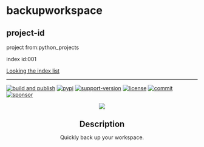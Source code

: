 # backupworkspace

## project-id
project from:python_projects

index id:001

[Looking the index list](https://github.com/xystudio889/xystudio889/blob/main/index/python-projects.md)

---
[![build and publish](https://github.com/xystudio889/backupworkspace/workflows/build_and_publish/badge.svg)](https://github.com/xystudio889/backupworkspace/actions?query=workflow%3Abuild_and_publish)   [![pypi](https://img.shields.io/pypi/v/backupworkspace.svg)](https://pypi.org/project/backupworkspace/)   [![support-version](https://img.shields.io/pypi/pyversions/backupworkspace)](https://img.shields.io/pypi/pyversions/backupworkspace)  [![license](https://img.shields.io/github/license/xystudio889/backupworkspace)](https://github.com/gaogaotiantian/viztracer/blob/master/LICENSE)  [![commit](https://img.shields.io/github/last-commit/xystudio889/backupworkspace/master)](https://github.com/xystudio889/backupworkspace/commits/master)  [![sponsor](https://img.shields.io/badge/%E2%9D%A4-Sponsor%20me-%23c96198?style=flat&logo=GitHub)](https://github.com/sponsors/xystudio889)
<div align="center" style="line-height: 1;">
  <a href="./feature.md"><img
    src="https://img.shields.io/badge/feature-English-536af5?color=781ff1&logoColor=white"/></a>
<br />

## Description

Quickly back up your workspace.